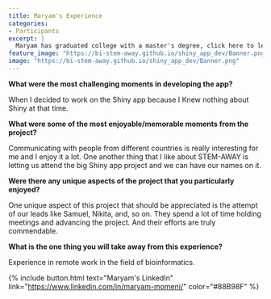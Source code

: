 ```yaml
---
title: Maryam's Experience
categories:
- Participants
excerpt: |
  Maryam has graduated college with a master's degree, click here to learn more about her experience as a participant in this project.|
feature_image: "https://bi-stem-away.github.io/shiny_app_dev/Banner.png"
image: "https://bi-stem-away.github.io/shiny_app_dev/Banner.png"
---
```


**What were the most challenging moments in developing the app?**

When I decided to work on the Shiny app because I Knew nothing about Shiny at that time.

**What were some of the most enjoyable/memorable moments from the project?**

Communicating with people from different countries is really interesting for me and I enjoy it a lot. One another thing that I like about STEM-AWAY is letting us attend the big Shiny app project and we can have our names on it.

**Were there any unique aspects of the project that you particularly enjoyed?**

One unique aspect of this project that should be appreciated is the attempt of our leads like Samuel, Nikita, and, so on. They spend a lot of time holding meetings and advancing the project. And their efforts are truly commendable.

**What is the one thing you will take away from this experience?**

Experience in remote work in the field of bioinformatics.

{% include button.html text="Maryam's LinkedIn" link="https://www.linkedin.com/in/maryam-momeni/" color="#88B98F" %}
